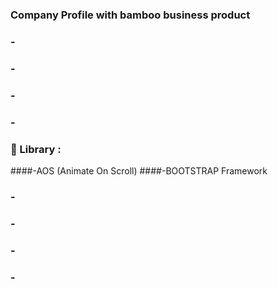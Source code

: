 ### Company Profile with bamboo business product
### -
### -
### -
### -
### 📘 Library :
####-AOS (Animate On Scroll)
####-BOOTSTRAP Framework
### -
### -
### -
### -
